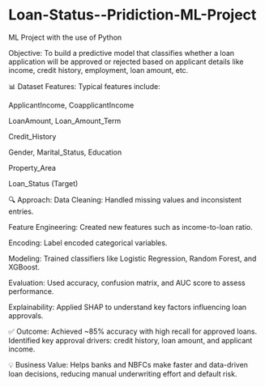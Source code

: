 # Loan-Status--Pridiction-ML-Project
ML Project with the use of Python

Objective:
To build a predictive model that classifies whether a loan application will be approved or rejected based on applicant details like income, credit history, employment, loan amount, etc.

📊 Dataset Features:
Typical features include:

ApplicantIncome, CoapplicantIncome

LoanAmount, Loan_Amount_Term

Credit_History

Gender, Marital_Status, Education

Property_Area

Loan_Status (Target)

🔍 Approach:
Data Cleaning: Handled missing values and inconsistent entries.

Feature Engineering: Created new features such as income-to-loan ratio.

Encoding: Label encoded categorical variables.

Modeling: Trained classifiers like Logistic Regression, Random Forest, and XGBoost.

Evaluation: Used accuracy, confusion matrix, and AUC score to assess performance.

Explainability: Applied SHAP to understand key factors influencing loan approvals.

✅ Outcome:
Achieved ~85% accuracy with high recall for approved loans. Identified key approval drivers: credit history, loan amount, and applicant income.

💡 Business Value:
Helps banks and NBFCs make faster and data-driven loan decisions, reducing manual underwriting effort and default risk.
